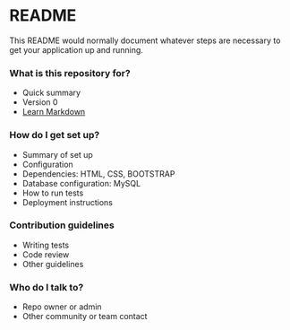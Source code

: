 # README #

This README would normally document whatever steps are necessary to get your application up and running.

### What is this repository for? ###

* Quick summary
* Version 0
* [Learn Markdown](https://bitbucket.org/tutorials/markdowndemo)

### How do I get set up? ###

* Summary of set up
* Configuration
* Dependencies: HTML, CSS, BOOTSTRAP
* Database configuration: MySQL
* How to run tests
* Deployment instructions

### Contribution guidelines ###

* Writing tests
* Code review
* Other guidelines

### Who do I talk to? ###

* Repo owner or admin
* Other community or team contact